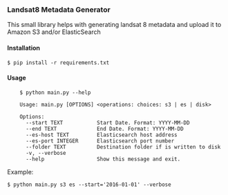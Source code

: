 ### Landsat8 Metadata Generator

This small library helps with generating landsat 8 metadata and upload it to Amazon S3 and/or ElasticSearch

#### Installation

    $ pip install -r requirements.txt

#### Usage

```
    $ python main.py --help

    Usage: main.py [OPTIONS] <operations: choices: s3 | es | disk>

    Options:
      --start TEXT           Start Date. Format: YYYY-MM-DD
      --end TEXT             End Date. Format: YYYY-MM-DD
      --es-host TEXT         Elasticsearch host address
      --es-port INTEGER      Elasticsearch port number
      --folder TEXT          Destination folder if is written to disk
      -v, --verbose
      --help                 Show this message and exit.
```

Example:

    $ python main.py s3 es --start='2016-01-01' --verbose
